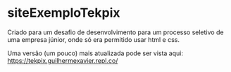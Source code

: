 # siteExemploTekpix

Criado para um desafio de desenvolvimento para um processo seletivo de uma empresa júnior, onde só era permitido usar html e css.

Uma versão (um pouco) mais atualizada pode ser vista aqui: https://tekpix.guilhermexavier.repl.co/

